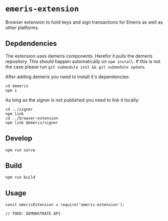 # `emeris-extension`

Browser extension to hold keys and sign transactions for Emeris as well as other platforms.

## Depdendencies

The extension uses demeris components. Herefor it pulls the demeris repository. This should happen automatically on `npm install`. If this is not the case please run `git submodule init && git submodule update`.

After adding demeris you need to install it's dependencies:

```
cd demeris
npm i
```

As long as the signer is not published you need to link it locally:

```
cd ../signer
npm link
cd ../browser-extension
npm link @emeris/signer
``` 

## Develop

```
npm run serve
```

## Build

```
npm run build
```

## Usage

```
const emerisExtension = require('emeris-extension');

// TODO: DEMONSTRATE API
```
